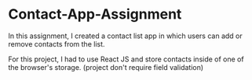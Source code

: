 # Contact-App-Assignment

In this assignment, I created a contact list app in which users can add or remove contacts from the list.

For this project, I had to use React JS and store contacts inside of one of the browser's storage. (project don't require field validation)
